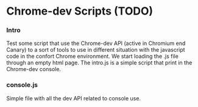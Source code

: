 Chrome-dev Scripts (TODO)
==================

### Intro 
Test some script that use the Chrome-dev API (active in Chromium end Canary) to a sort of tools to 
use in different situation with the javascript code in the confort Chrome environment. We start loading 
the .js file through an empty html page. The intro.js is a simple script that print in the Chrome-dev 
console. 


### console.js 
Simple file with all the dev API related to console use. 
